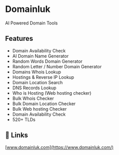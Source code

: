 
# Domainluk

AI Powered Domain Tools


## Features

- Domain Availability Check
- AI Domain Name Generator
- Random Words Domain Generator
- Random Letter / Number Domain Generator
- Domains Whois Lookup
- Hostings & Reverse IP Lookup
- Domain Location Search
- DNS Records Lookup
- Who is Hosting (Web hosting checker)
- Bulk Whois Checker
- Bulk Domain Location Checker
- Bulk Web hosting Checker
- Domain Availability Check
- 520+ TLDs


## 🔗 Links
[www.domainluk.com](https://www.domainluk.com/)


